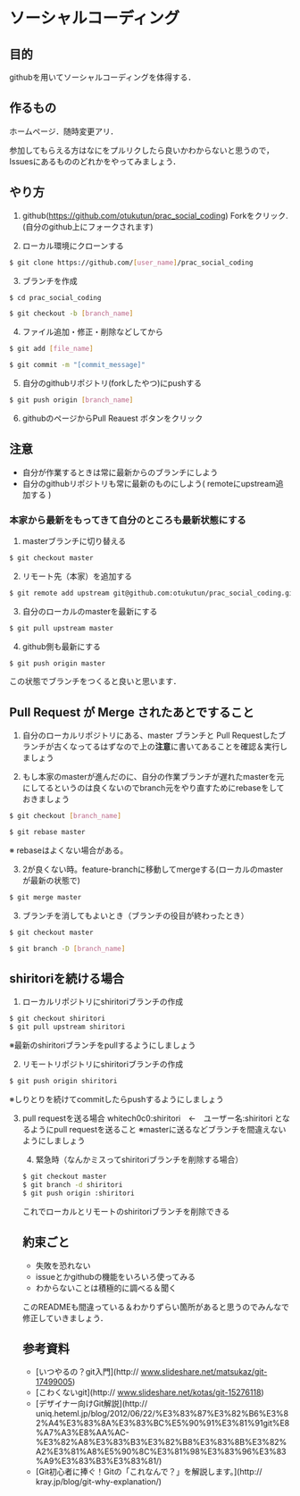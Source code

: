 # ソーシャルコーディング

## 目的
githubを用いてソーシャルコーディングを体得する．

## 作るもの
ホームページ．随時変更アリ．

参加してもらえる方はなにをプルリクしたら良いかわからないと思うので，Issuesにあるもののどれかをやってみましょう．

## やり方
1. github(https://github.com/otukutun/prac_social_coding) Forkをクリック.  
(自分のgithub上にフォークされます)   

2. ローカル環境にクローンする
```sh
$ git clone https://github.com/[user_name]/prac_social_coding
```
3. ブランチを作成
```sh
$ cd prac_social_coding
```
```sh
$ git checkout -b [branch_name]
```
4. ファイル追加・修正・削除などしてから
```sh
$ git add [file_name]
```
```sh
$ git commit -m "[commit_message]"
```
5. 自分のgithubリポジトリ(forkしたやつ)にpushする
```sh
$ git push origin [branch_name]
```
6. githubのページからPull Reauest  ボタンをクリック
 
 ## 注意
 * 自分が作業するときは常に最新からのブランチにしよう
 * 自分のgithubリポジトリも常に最新のものにしよう( remoteにupstream追加する )

 ### 本家から最新をもってきて自分のところも最新状態にする

 1. masterブランチに切り替える
 ```sh
 $ git checkout master
 ```

 2. リモート先（本家）を追加する
 ```sh
 $ git remote add upstream git@github.com:otukutun/prac_social_coding.git
 ```
 3. 自分のローカルのmasterを最新にする
 ```sh
 $ git pull upstream master
 ```
 4. github側も最新にする
 ```sh
 $ git push origin master
 ```

 この状態でブランチをつくると良いと思います．

 ## Pull Request が Merge されたあとですること

 1. 自分のローカルリポジトリにある、master ブランチと Pull Requestしたブランチが古くなってるはずなので上の**注意**に書いてあることを確認＆実行しましょう

 2. もし本家のmasterが進んだのに、自分の作業ブランチが遅れたmasterを元にしてるというのは良くないのでbranch元をやり直すためにrebaseをしておきましょう
 ```sh
 $ git checkout [branch_name]  
 ```
 ```sh
 $ git rebase master
 ```
 ※ rebaseはよくない場合がある。


 3. 2が良くない時。feature-branchに移動してmergeする(ローカルのmasterが最新の状態で)
 ```sh
 $ git merge master
 ```

 3. ブランチを消してもよいとき（ブランチの役目が終わったとき）
 ```sh
 $ git checkout master
 ```
 ```sh
 $ git branch -D [branch_name]
 ```

 ## shiritoriを続ける場合

 1. ローカルリポジトリにshiritoriブランチの作成
 ```sh
 $ git checkout shiritori
 $ git pull upstream shiritori
 ```
 ※最新のshiritoriブランチをpullするようにしましょう

 2. リモートリポジトリにshiritoriブランチの作成
 ```sh
 $ git push origin shiritori
 ``` 
 ※しりとりを続けてcommitしたらpushするようにしましょう

 3. pull requestを送る場合
  whitech0c0:shiritori　←　ユーザー名:shiritori
   となるようにpull requestを送ること
    ※masterに送るなどブランチを間違えないようにしましょう

    4. 緊急時（なんかミスってshiritoriブランチを削除する場合）
    ```sh
    $ git checkout master
    $ git branch -d shiritori
    $ git push origin :shiritori
    ```
    これでローカルとリモートのshiritoriブランチを削除できる

    ## 約束ごと
    * 失敗を恐れない
    * issueとかgithubの機能をいろいろ使ってみる
    * わからないことは積極的に調べる＆聞く

    このREADMEも間違っている＆わかりずらい箇所があると思うのでみんなで修正していきましょう．

    ## 参考資料
    * [いつやるの？git入門](http:// www.slideshare.net/matsukaz/git-17499005)
    * [こわくないgit](http:// www.slideshare.net/kotas/git-15276118)
    * [デザイナー向けGit解説](http:// uniq.heteml.jp/blog/2012/06/22/%E3%83%87%E3%82%B6%E3%82%A4%E3%83%8A%E3%83%BC%E5%90%91%E3%81%91git%E8%A7%A3%E8%AA%AC-%E3%82%A8%E3%83%B3%E3%82%B8%E3%83%8B%E3%82%A2%E3%81%A8%E5%90%8C%E3%81%98%E3%83%96%E3%83%A9%E3%83%B3%E3%83%81/)
    * [Git初心者に捧ぐ！Gitの「これなんで？」を解説します。](http:// kray.jp/blog/git-why-explanation/)
